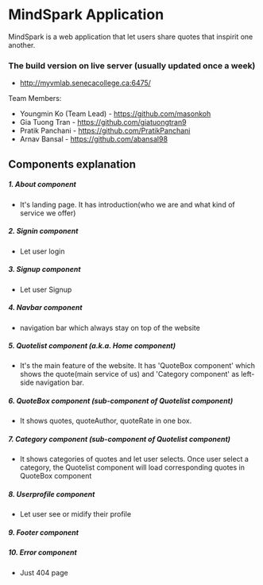 # MindSpark Application

MindSpark is a web application that let users share quotes that inspirit one another.

### The build version on live server (usually updated once a week)
* http://myvmlab.senecacollege.ca:6475/


Team Members:
* Youngmin Ko (Team Lead) - https://github.com/masonkoh
* Gia Tuong Tran - https://github.com/giatuongtran9
* Pratik Panchani - https://github.com/PratikPanchani
* Arnav Bansal - https://github.com/abansal98

## Components explanation
##### 1. **About** component 
* It's landing page. It has introduction(who we are and what kind of service we offer)
##### 2. Signin component
* Let user login
##### 3. Signup component
* Let user Signup
##### 4. Navbar component
* navigation bar which always stay on top of the website


##### 5. Quotelist component (a.k.a. Home component)
* It's the main feature of the website. It has 'QuoteBox component' which shows the quote(main service of us) and 'Category component' as left-side navigation bar.
##### 6. QuoteBox component (sub-component of Quotelist component)
* It shows quotes, quoteAuthor, quoteRate in one box. 
##### 7. Category component (sub-component of Quotelist component)
* It shows categories of quotes and let user selects. Once user select a category, the Quotelist component will load corresponding quotes in QuoteBox component


##### 8. Userprofile component
* Let user see or midify their profile
##### 9. Footer component
##### 10. Error component
* Just 404 page
